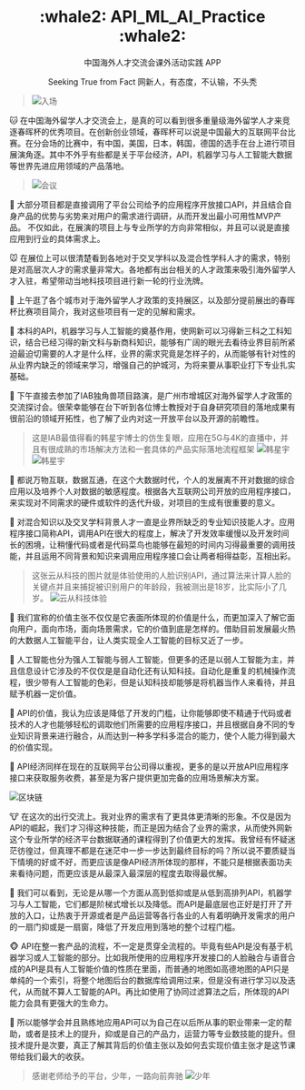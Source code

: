 

<div align="center">
  <h1>:whale2: API_ML_AI_Practice :whale2:</h1>
  <p>中国海外人才交流会课外活动实践 APP</p>
  <p>Seeking True from Fact 网新人，有态度，不认输，不头秃</p>
</div>

>![入场](https://images.gitee.com/uploads/images/2020/0109/205241_c7452bd6_1831543.png "屏幕截图.png")

:cat: 在中国海外留学人才交流会上，是真的可以看到很多重量级海外留学人才来竞逐春晖杯的优秀项目。在创新创业领域，春晖杯可以说是中国最大的互联网平台比赛。在分会场的比赛中，有中国，美国，日本，韩国，德国的选手在台上进行项目展演角逐。其中不外乎有些都是关于平台经济，API，机器学习与人工智能大数据等世界先进应用领域的产品落地。

>![会议](https://images.gitee.com/uploads/images/2020/0109/205428_434c9add_1831543.png "屏幕截图.png")

:dog: 大部分项目都是直接调用了平台公司给予的应用程序开放接口API，并且结合自身产品的优势与劣势来对用户的需求进行调研，从而开发出最小可用性MVP产品。
不仅如此，在展演的项目上与专业所学的方向非常相似，并且可以说是直接应用到行业的具体需求上。


:mouse: 在展位上可以很清楚看到各地对于交叉学科以及混合性学科人才的需求，特别是对高层次人才的需求量非常大。各地都有出台相关的人才政策来吸引海外留学人才入驻，希望带动当地科技项目进行新一轮的行业洗牌。

:hamster: 上午逛了各个城市对于海外留学人才政策的支持展区，以及部分提前展出的春晖杯比赛项目简介，我对这些项目有一定的见解和需求。

:rabbit: 本科的API，机器学习与人工智能的奠基作用，使网新可以习得新三科之工科知识，结合已经习得的新文科与新商科知识，能够有广阔的眼光去看待业界目前所紧迫最迫切需要的人才是什么样，业界的需求究竟是怎样子的，从而能够有针对性的从业界内缺乏的领域来学习，增强自己的护城河，为将来要从事职业打下专业扎实基础。

:wolf: 下午直接去参加了IAB独角兽项目路演，是广州市增城区对海外留学人才政策的交流探讨会。很荣幸能够在台下听到各位博士教授对于自身研究项目的落地成果有很前沿的领域开拓性，也了解了业内对这一开放平台以及开源的前瞻性。

>这是IAB最值得看的韩星宇博士的仿生复眼，应用在5G与4K的直播中，并且有很成熟的市场解决方法和一套具体的产品实际落地流程框架
>![韩星宇](https://images.gitee.com/uploads/images/2020/0109/205505_28cefca3_1831543.png "屏幕截图.png")
>![韩星宇](https://images.gitee.com/uploads/images/2020/0109/205746_9e7de13e_1831543.png "屏幕截图.png")

:frog: 都说万物互联，数据互通，在这个大数据时代，个人的发展离不开对数据的综合应用以及培养个人对数据的敏感程度。根据各大互联网公司开放的应用程序接口，来实现对不同需求的硬件或软件的迭代升级，对项目的生成有很重要的意义。

:tiger: 对混合知识以及交叉学科背景人才一直是业界所缺乏的专业知识技能人才。应用程序接口简称API，调用API在很大的程度上，解决了开发效率缓慢以及开发时间长的困境，让稍懂代码或者是代码菜鸟也能够在最短的时间内习得最重要的调用技能，并且运用不同背景和知识来调用应用程序接口会让两者相得益彰，互相出彩。

>这张云从科技的图片就是体验使用的人脸识别API，通过算法来计算人脸的关键点并且来捕捉被识别用户的年龄段，我被测出是18岁，比实际小了几岁。
>![云从科技体验](https://images.gitee.com/uploads/images/2020/0109/205924_7a75621d_1831543.png "屏幕截图.png")



:koala: 我们宣称的价值主张不仅仅是它表面所体现的价值是什么，而更加深入了解它面向用户，面向市场，面向场景需求，它的价值到底是怎样的。借助目前发展最火热的大数据人工智能平台，让人类实现全人工智能的目标又近了一步。


:bear: 人工智能也分为强人工智能与弱人工智能，但更多的还是以弱人工智能为主，并且信息设计它涉及的不仅仅是是自动化还有认知科技。自动化是重复的机械操作流程，很少带有人工智能的色彩，但是认知科技却能够是将机器当作人来看待，并且赋予机器一定价值。

:pig: API的价值，我认为应该是降低了开发的门槛，让你能够即使不精通于代码或者技术的人才也能够轻松的调取他们所需要的应用程序接口，并且根据自身不同的专业知识背景来进行融合，从而达到一种多学科多混合的能力，使个人能力得到最大的价值实现。

:pig_nose: API经济同样在现在的互联网平台公司得以重视，更多的是以开放API应用程序接口来获取服务收费，甚至是为客户提供更加完备的应用场景解决方案。

![区块链](https://images.gitee.com/uploads/images/2020/0109/205833_7f766b8a_1831543.png "屏幕截图.png")

:cow: 在这次的出行交流上。我对业界的需求有了更具体更清晰的形象。不仅是因为API的崛起，我们才习得这种技能，而正是因为结合了业界的需求，从而使外网新这个专业所学的经济平台数据联通的课程得到了价值更大的发挥。我曾经有怀疑迷茫彷徨过，但真理不都是在迷茫中一步一步达到最终目标的吗？所以说不要质疑当下情境的好或不好，而更应该是像API经济所体现的那样，不能只是根据表面功夫来看待问题，而更应该是从最深入最深层的程度去取得最优解。

:boar: 我们可以看到，无论是从哪一个方面从高到低抑或是从低到高排列API，机器学习与人工智能，它们都是阶梯式增长以及降低。而API是最底层也正好是打开了开放的入口，让热衷于开源或者是产品运营等各行各业的人有着明确开发需求的用户的一扇门抑或是一扇窗，降低了开发应用到落地的整个过程门槛。

:monkey_face: API在整一套产品的流程，不一定是贯穿全流程的。毕竟有些API是没有基于机器学习或人工智能的部分。比如我所使用的应用程序开发接口的人脸融合与语音合成的API是具有人工智能价值的性质在里面，而普通的地图如高德地图的API只是单纯的一个索引，将整个地图后台的数据库给调用过来，但是没有进行学习以及迭代，从而就不算人工智能的API。再比如使用了协同过滤算法之后，所体现的API能力会具有更强大的生命力。

:monkey: 所以能够学会并且熟练地应用API可以为自己在以后所从事的职业带来一定的帮助，或者是技术上的提升，抑或是自己的产品力，运营力等专业数技能的提升。但技术提升是次要，真正了解其背后的价值主张以及如何去实现价值主张才是这节课带给我们最大的收获。

>感谢老师给予的平台，少年，一路向前奔驰
>![少年](https://images.gitee.com/uploads/images/2020/0109/210557_2b1fd664_1831543.png "屏幕截图.png")
